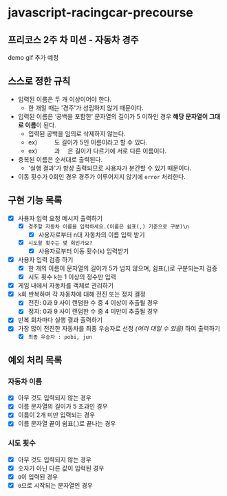 # javascript-racingcar-precourse
## 프리코스 2주 차 미션 - 자동차 경주

demo gif 추가 예정

## 스스로 정한 규칙
- 입력된 이름은 두 개 이상이어야 한다.
  - 한 개일 때는 '경주'가 성립하지 않기 때문이다.
- 입력된 이름은 ‘공백을 포함한’ 문자열의 길이가 5 이하인 경우 **해당 문자열이 그대로 이름**이 된다.
    - 입력된 공백을 임의로 삭제하지 않는다.
    - ex) `     `도 길이가 5인 이름이라고 할 수 있다.
    - ex) `     `과 `  `은 길이가 다르기에 서로 다른 이름이다.
- 중복된 이름은 순서대로 출력된다.
  - '실행 결과'가 항상 출력되므로 사용자가 분간할 수 있기 때문이다.
- 이동 횟수가 0회인 경우 경주가 이루어지지 않기에 `error` 처리한다.

## 구현 기능 목록
- [x] 사용자 입력 요청 메시지 출력하기
  - [x] `경주할 자동차 이름을 입력하세요.(이름은 쉼표(,) 기준으로 구분)\n`
    - [x] 사용자로부터 n대 자동차의 이름 입력 받기
  - [x] `시도할 횟수는 몇 회인가요?`
    - [x] 사용자로부터 이동 횟수(`k`) 입력받기
- [x] 사용자 입력 검증 하기
  - [x] 한 개의 이름이 문자열의 길이가 5가 넘지 않으며, 쉼표(,)로 구분되는지 검증
  - [x] 시도 횟수 `k`는 1 이상의 정수만 입력
- [x] 게임 내에서 자동차를 객체로 관리하기
- [x] `k`회 반복하며 각 자동차에 대해 전진 또는 정지 결정
  - [x] 전진: 0과 9 사이 랜덤한 수 중 4 이상이 추출될 경우
  - [x] 정지: 0과 9 사이 랜덤한 수 중 4 미만이 추출될 경우
- [x] 반복 회차마다 실행 결과 출력하기
- [x] 가장 많이 전진한 자동차를 최종 우승자로 선정 _(여러 대일 수 있음)_ 하여 출력하기
  - [x] `최종 우승자 : pobi, jun`

## 예외 처리 목록

### 자동차 이름
- [x] 아무 것도 입력되지 않는 경우
- [x] 이름 문자열의 길이가 5 초과인 경우
- [x] 이름이 2개 미만 입력되는 경우
- [x] 이름 문자열 끝이 쉼표(,)로 끝나는 경우

### 시도 횟수
- [x] 아무 것도 입력되지 않는 경우
- [x] 숫자가 아닌 다른 값이 입력된 경우
- [x] `0`이 입력된 경우
- [x] `0`으로 시작되는 문자열인 경우